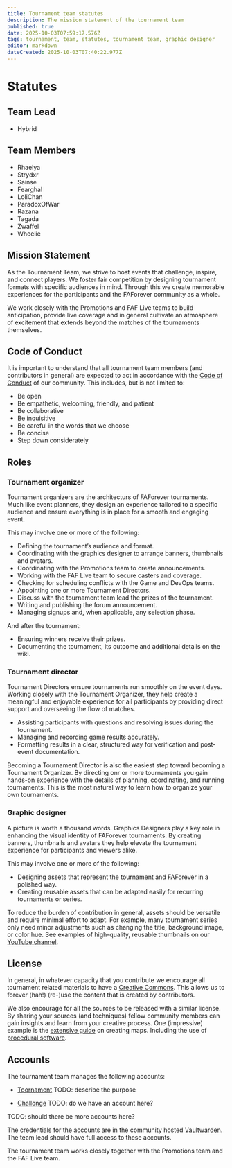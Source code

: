 ```yaml
---
title: Tournament team statutes
description: The mission statement of the tournament team
published: true
date: 2025-10-03T07:59:17.576Z
tags: tournament, team, statutes, tournament team, graphic designer
editor: markdown
dateCreated: 2025-10-03T07:40:22.977Z
---
```


# Statutes

## Team Lead

- Hybrid

## Team Members

- Rhaelya
- Strydxr
- Sainse
- Fearghal
- LoliChan
- ParadoxOfWar
- Razana
- Tagada
- Zwaffel
- Wheelie

## Mission Statement

As the Tournament Team, we strive to host events that challenge, inspire, and connect players. We foster fair competition by designing tournament formats with specific audiences in mind. Through this we create memorable experiences for the participants and the FAForever community as a whole.

We work closely with the Promotions and FAF Live teams to build anticipation, provide live coverage and in general cultivate an atmosphere of excitement that extends beyond the matches of the tournaments themselves.

## Code of Conduct

It is important to understand that all tournament team members (and contributors in general) are expected to act in accordance with the [Code of Conduct](https://forum.faforever.com/topic/2051/faf-code-of-conduct/1) of our community. This includes, but is not limited to:

 - Be open
 - Be empathetic, welcoming, friendly, and patient
 - Be collaborative
 - Be inquisitive
 - Be careful in the words that we choose
 - Be concise
 - Step down considerately


## Roles

### Tournament organizer

Tournament organizers are the architecturs of FAForever tournaments. Much like event planners, they design an experience tailored to a specific audience and ensure everything is in place for a smooth and engaging event.

This may involve one or more of the following:

- Defining the tournament’s audience and format.
- Coordinating with the graphics designer to arrange banners, thumbnails and avatars.
- Coordinating with the Promotions team to create announcements.
- Working with the FAF Live team to secure casters and coverage.
- Checking for scheduling conflicts with the Game and DevOps teams.
- Appointing one or more Tournament Directors.
- Discuss with the tournament team lead the prizes of the tournament.
- Writing and publishing the forum announcement.
- Managing signups and, when applicable, any selection phase.

And after the tournament:

- Ensuring winners receive their prizes.
- Documenting the tournament, its outcome and additional details on the wiki.

### Tournament director

Tournament Directors ensure tournaments run smoothly on the event days. Working closely with the Tournament Organizer, they help create a meaningful and enjoyable experience for all participants by providing direct support and overseeing the flow of matches.

- Assisting participants with questions and resolving issues during the tournament.
- Managing and recording game results accurately.
- Formatting results in a clear, structured way for verification and post-event documentation.

Becoming a Tournament Director is also the easiest step toward becoming a Tournament Organizer. By directing onr or more tournaments you gain hands-on experience with the details of planning, coordinating, and running tournaments. This is the most natural way to learn how to organize your own tournaments.

### Graphic designer

A picture is worth a thousand words. Graphics Designers play a key role in enhancing the visual identity of FAForever tournaments. By creating banners, thumbnails and avatars they help elevate the tournament experience for participants and viewers alike.

This may involve one or more of the following:

- Designing assets that represent the tournament and FAForever in a polished way.
- Creating reusable assets that can be adapted easily for recurring tournaments or series.

To reduce the burden of contribution in general, assets should be versatile and require minimal effort to adapt. For example, many tournament series only need minor adjustments such as changing the title, background image, or color hue. See examples of high-quality, reusable thumbnails on our [YouTube channel](https://www.youtube.com/@ForgedAllianceForever/playlists).

## License
 
In general, in whatever capacity that you contribute we encourage all tournament related materials to have a [Creative Commons](https://creativecommons.org/licenses/). This allows us to forever (hah!) (re-)use the content that is created by contributors. 

We also encourage for all the sources to be released with a similar license. By sharing your sources (and techniques) fellow community members can gain insights and learn from your creative process. One (impressive) example is the [extensive guide](https://wiki.faforever.com/en/Development/Mapping) on creating maps. Including the use of [procedural software](https://wiki.faforever.com/en/Development/Mapping/Gaea).

## Accounts

The tournament team manages the following accounts:

- [Toornament](https://organizer.toornament.com/) TODO: describe the purpose

- [Challonge](https://challonge.com/) TODO: do we have an account here?

TODO: should there be more accounts here?

The credentials for the accounts are in the community hosted [Vaultwarden](https://vaultwarden.faforever.com/). The team lead should have full access to these accounts.

The tournament team works closely together with the Promotions team and the FAF Live team. 